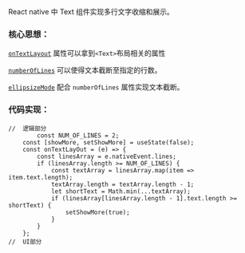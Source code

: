 React native 中 Text 组件实现多行文字收缩和展示。

### 核心思想：

[`onTextLayout`](https://reactnative.dev/docs/next/text#ontextlayout) 属性可以拿到`<Text>`布局相关的属性

[`numberOfLines`](https://reactnative.dev/docs/next/text#numberoflines) 可以使得文本截断至指定的行数。

[`ellipsizeMode`](https://reactnative.dev/docs/next/text#ellipsizemode) 配合 `numberOfLines` 属性实现文本截断。

### 代码实现：

```react
//  逻辑部分
		const NUM_OF_LINES = 2;
    const [showMore, setShowMore] = useState(false);
    const onTextLayOut = (e) => {
        const linesArray = e.nativeEvent.lines;
        if (linesArray.length >= NUM_OF_LINES) {
            const textArray = linesArray.map(item => item.text.length);
            textArray.length = textArray.length - 1;
            let shortText = Math.min(...textArray);
            if (linesArray[linesArray.length - 1].text.length >= shortText) {
                setShowMore(true);
            }
        }
    };
//  UI部分

```

